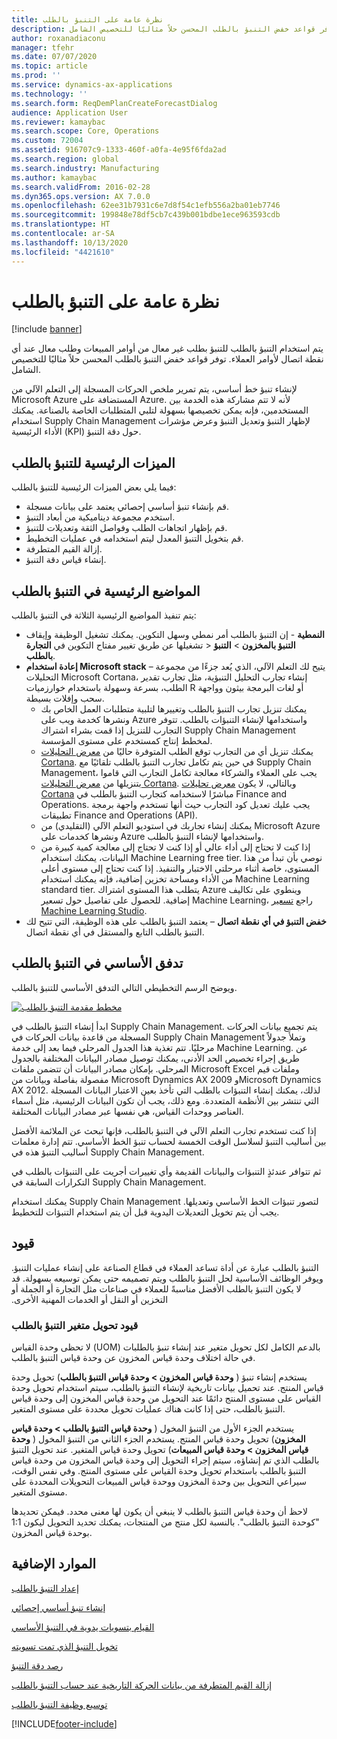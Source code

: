 ```yaml
---
title: نظرة عامة على التنبؤ بالطلب‬
description: يتم استخدام التنبؤ بالطلب للتنبؤ بطلب غير معال من أوامر المبيعات وطلب معال عند أي نقطة اتصال لأوامر العملاء. توفر قواعد خفض التنبؤ بالطلب المحسن حلاً مثاليًا للتخصيص الشامل.
author: roxanadiaconu
manager: tfehr
ms.date: 07/07/2020
ms.topic: article
ms.prod: ''
ms.service: dynamics-ax-applications
ms.technology: ''
ms.search.form: ReqDemPlanCreateForecastDialog
audience: Application User
ms.reviewer: kamaybac
ms.search.scope: Core, Operations
ms.custom: 72004
ms.assetid: 916707c9-1333-460f-a0fa-4e95f6fda2ad
ms.search.region: global
ms.search.industry: Manufacturing
ms.author: kamaybac
ms.search.validFrom: 2016-02-28
ms.dyn365.ops.version: AX 7.0.0
ms.openlocfilehash: 62ee31b7931c6e7d8f54c1efb556a2ba01eb7746
ms.sourcegitcommit: 199848e78df5cb7c439b001bdbe1ece963593cdb
ms.translationtype: HT
ms.contentlocale: ar-SA
ms.lasthandoff: 10/13/2020
ms.locfileid: "4421610"
---
```

# <a name="demand-forecasting-overview"></a>نظرة عامة على التنبؤ بالطلب‬

[!include [banner](../includes/banner.md)]

يتم استخدام التنبؤ بالطلب للتنبؤ بطلب غير معال من أوامر المبيعات وطلب معال عند أي نقطة اتصال لأوامر العملاء. توفر قواعد خفض التنبؤ بالطلب المحسن حلاً مثاليًا للتخصيص الشامل.

لإنشاء تنبؤ خط أساسي، يتم تمرير ملخص الحركات المسجلة إلى التعلم الآلي من Microsoft Azure المستضافة على Azure. لأنه لا تتم مشاركة هذه الخدمة بين المستخدمين، فإنه يمكن تخصيصها بسهولة لتلبي المتطلبات الخاصة بالصناعة. يمكنك استخدام Supply Chain Management لإظهار التنبؤ وتعديل التنبؤ وعرض مؤشرات الأداء الرئيسية (KPI) حول دقة التنبؤ.

## <a name="key-features-of-demand-forecasting"></a>الميزات الرئيسية للتنبؤ بالطلب
فيما يلي بعض الميزات الرئيسية للتنبؤ بالطلب:

-   قم بإنشاء تنبؤ أساسي إحصائي يعتمد على بيانات مسجلة.
-   استخدم مجموعة ديناميكية من أبعاد التنبؤ.
-   قم بإظهار اتجاهات الطلب وفواصل الثقة وتعديلات للتنبؤ.
-   قم بتخويل التنبؤ المعدل ليتم استخدامه في عمليات التخطيط.
-   إزالة القيم المتطرفة.
-   إنشاء قياس دقة التنبؤ.

## <a name="major-themes-in-demand-forecasting"></a>المواضيع الرئيسية في التنبؤ بالطلب
يتم تنفيذ المواضيع الرئيسية الثلاثة في التنبؤ بالطلب:

-   **النمطية** - إن التنبؤ بالطلب أمر نمطي وسهل التكوين. يمكنك تشغيل الوظيفة وإيقاف تشغيلها عن طريق تغيير مفتاح التكوين في **التجارة‏‎** &gt; **التنبؤ بالمخزون** &gt; **التنبؤ بالطلب**.
-   **إعادة استخدام Microsoft stack** – يتيح لك التعلم الآلي، الذي يُعد جزءًا من مجموعة التحليلات Microsoft Cortana، إنشاء تجارب التحليل التنبؤية، مثل تجارب تقدير الطلب، بسرعة وسهولة باستخدام خوارزميات R أو لغات البرمجة بيثون وواجهة سحب وإفلات بسيطة.‬
    -   يمكنك تنزيل تجارب التنبؤ بالطلب وتغييرها لتلبية متطلبات العمل الخاص بك ونشرها كخدمة ويب على Azure واستخدامها لإنشاء التنبؤات بالطلب. تتوفر التجارب للتنزيل إذا قمت بشراء اشتراك Supply Chain Management لمخطط إنتاج كمستخدم على مستوى المؤسسة.
    -   يمكنك تنزيل أي من التجارب توقع الطلب المتوفرة حاليًا من [معرض التحليلات Cortana](https://gallery.cortanaanalytics.com/). في حين يتم تكامل تجارب التنبؤ بالطلب تلقائيًا مع Supply Chain Management، يجب على العملاء والشركاء معالجة تكامل التجارب التي قاموا بتنزيلها من [معرض التحليلات Cortana](https://gallery.cortanaanalytics.com/). وبالتالي، لا يكون [معرض تحليلات Cortana](https://gallery.cortanaanalytics.com/) مباشرًا لاستخدامه كتجارب التنبؤ بالطلب في Finance and Operations. يجب عليك تعديل كود التجارب حيث أنها تستخدم واجهة برمجة تطبيقات Finance and Operations (API).
    -   يمكنك إنشاء تجاربك في استوديو التعلم الآلي (التقليدي) من Microsoft Azure ونشرها كخدمات على Azure واستخدامها لإنشاء التنبؤ بالطلب.
    -   إذا كنت لا تحتاج إلى أداء عالي أو إذا كنت لا تحتاج إلى معالجة كمية كبيرة من البيانات، يمكنك استخدام Machine Learning free tier. نوصي بأن تبدأ من هذا المستوى، خاصة أثناء مرحلتي الاختبار والتنفيذ. إذا كنت تحتاج إلى مستوى أعلى من الأداء ومساحة تخزين إضافية، فإنه يمكنك استخدام Machine Learning standard tier. يتطلب هذا المستوى اشتراك Azure وينطوي على تكاليف إضافية. للحصول على تفاصيل حول تسعير Machine Learning، راجع [تسعير Machine Learning Studio](https://aka.ms/machine-learning-price-info).
-   **خفض التنبؤ في أي نقطة اتصال** – يعتمد التنبؤ بالطلب على هذه الوظيفة، التي تتيح لك التنبؤ بالطلب التابع والمستقل في أي نقطة اتصال.

## <a name="basic-flow-in-demand-forecasting"></a>تدفق الأساسي في التنبؤ بالطلب
ويوضح الرسم التخطيطي التالي التدفق الأساسي للتنبؤ بالطلب. 

[![مخطط مقدمة التنبؤ بالطلب‬‏‫](./media/demand-forecasting-introduction.png)](./media/demand-forecasting-introduction.png)

ابدأ إنشاء التنبؤ بالطلب في Supply Chain Management. يتم تجميع بيانات الحركات المسجلة من قاعدة بيانات الحركات في Supply Chain Management وتملأ جدولاً مرحليًا. تتم تغذية هذا الجدول المرحلي فيما بعد إلى خدمة Machine Learning. عن طريق إجراء تخصيص الحد الأدنى، يمكنك توصيل مصادر البيانات المختلفة بالجدول المرحلي.‬ بإمكان مصادر البيانات أن تتضمن ملفات Microsoft Excel وملفات قيم مفصولة بفاصلة وبيانات من Microsoft Dynamics AX 2009 وMicrosoft Dynamics AX 2012. لذلك، يمكنك إنشاء التنبؤات بالطلب التي تأخذ بعين الاعتبار البيانات المسجلة التي تنتشر بين الأنظمة المتعددة.‬ ومع ذلك، يجب أن تكون البيانات الرئيسية، مثل أسماء العناصر ووحدات القياس، هي نفسها عبر مصادر البيانات المختلفة.

إذا كنت تستخدم تجارب التعلم الآلي في التنبؤ بالطلب، فإنها تبحث عن الملائمة الأفضل بين أساليب التنبؤ لسلاسل الوقت الخمسة لحساب تنبؤ الخط الأساسي. تتم إدارة معلمات أساليب التنبؤ هذه في Supply Chain Management. 

ثم تتوافر عندئذٍ التنبؤات والبيانات القديمة وأي تغييرات أجريت على التنبؤات بالطلب في التكرارات السابقة في Supply Chain Management. 

يمكنك استخدام Supply Chain Management لتصور تنبؤات الخط الأساسي وتعديلها. يجب أن يتم تخويل التعديلات اليدوية قبل أن يتم استخدام التنبؤات للتخطيط.

## <a name="limitations"></a>قيود
التنبؤ بالطلب عبارة عن أداة تساعد العملاء في قطاع الصناعة على إنشاء عمليات التنبؤ. ‏‫ويوفر الوظائف الأساسية لحل التنبؤ بالطلب ويتم تصميمه حتى يمكن توسيعه بسهولة. قد لا يكون التنبؤ بالطلب الأفضل مناسبةً للعملاء في صناعات مثل التجارة أو الجملة أو التخزين أو النقل أو الخدمات المهنية الأخرى.‬

### <a name="demand-forecast-variant-conversion-limitation"></a>قيود تحويل متغير التنبؤ بالطلب

لا تحظى وحدة القياس (UOM) بالدعم الكامل لكل تحويل متغير عند إنشاء تنبؤ بالطلبات في حالة اختلاف وحدة قياس المخزون عن وحدة قياس التنبؤ بالطلب.

يستخدم إنشاء تنبؤ ( **وحدة قياس المخزون > وحدة قياس التنبؤ بالطلب**) تحويل وحدة قياس المنتج. عند تحميل بيانات تاريخية لإنشاء التنبؤ بالطلب، سيتم استخدام تحويل وحدة القياس على مستوى المنتج دائمًا عند التحويل من وحدة قياس المخزون إلى وحدة قياس التنبؤ بالطلب، حتى إذا كانت هناك عمليات تحويل محددة على مستوى المتغير.

يستخدم الجزء الأول من التنبؤ المخول ( **وحدة قياس التنبؤ بالطلب > وحدة قياس المخزون**) تحويل وحدة قياس المنتج. يستخدم الجزء الثاني من التنبؤ المخول ( **وحدة قياس المخزون > وحدة قياس المبيعات**) تحويل وحدة قياس المتغير. عند تحويل التنبؤ بالطلب الذي تم إنشاؤه، سيتم إجراء التحويل إلى وحدة قياس المخزون من وحدة قياس التنبؤ بالطلب باستخدام تحويل وحدة القياس على مستوى المنتج. وفي نفس الوقت، سيراعي التحويل بين وحدة المخزون ووحدة قياس المبيعات التحويلات المحددة على مستوى المتغير.

لاحظ أن وحدة قياس التنبؤ بالطلب لا ينبغي أن يكون لها معنى محدد. فيمكن تحديدها "كوحدة التنبؤ بالطلب". بالنسبة لكل منتج من المنتجات، يمكنك تحديد التحويل ليكون 1:1 بوحدة قياس المخزون.

<a name="additional-resources"></a>الموارد الإضافية
--------

[إعداد التنبؤ بالطلب](demand-forecasting-setup.md)

[إنشاء تنبؤ أساسي إحصائي](generate-statistical-baseline-forecast.md)

[القيام بتسويات يدوية في التنبؤ الأساسي](manual-adjustments-baseline-forecast.md)

[تخويل ‏‫التنبؤ الذي تمت تسويته](authorize-adjusted-forecast.md)

[رصد دقة التنبؤ​](monitor-forecast-accuracy.md)

[إزالة القيم المتطرفة من بيانات الحركة التاريخية عند حساب التنبؤ بالطلب](remove-historical-outliers-calculating-demand-forecast.md)

[توسيع وظيفة التنبؤ بالطلب](https://www.youtube.com/watch?v=4OIKIXLiNjI&feature=youtu.be)





[!INCLUDE[footer-include](../../includes/footer-banner.md)]